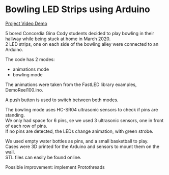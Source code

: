 # Bowling LED Strips using Arduino

[Project Video Demo](https://youtu.be/nXO_UD2gey4)

5 bored Concordia Gina Cody students decided to play bowling in their hallway while being stuck at home in March 2020.<br/>
2 LED strips, one on each side of the bowling alley were connected to an Arduino.

The code has 2 modes:
- animations mode
- bowling mode

The animations were taken from the FastLED library examples, DemoReel100.ino.

A push button is used to switch between both modes.

The bowling mode uses HC-SR04 ultrasonic sensors to check if pins are standing.<br/>
We only had space for 6 pins, se we used 3 ultrasonic sensors, one in front of each row of pins.<br/>
If no pins are detected, the LEDs change animation, with green strobe. 

We used empty water bottles as pins, and a small basketball to play.<br/>
Cases were 3D printed for the Arduino and sensors to mount them on the wall.<br/>
STL files can easily be found online.

Possible improvement: implement Protothreads
